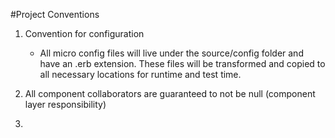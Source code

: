 ﻿#Project Conventions


1. Convention for configuration
    * All micro config files will live under the source/config folder and have an .erb extension. These files will be transformed and copied to all necessary locations for runtime and test time.
2. All component collaborators are guaranteed to not be null (component layer responsibility)

3. 
